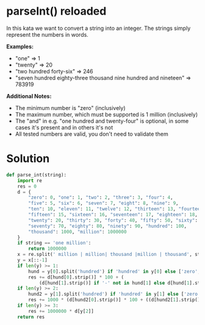 # parseInt() reloaded

In this kata we want to convert a string into an integer. The strings simply represent the numbers in words.

**Examples:**

* "one" => 1
* "twenty" => 20
* "two hundred forty-six" => 246
* "seven hundred eighty-three thousand nine hundred and nineteen" => 783919

**Additional Notes:**

* The minimum number is "zero" (inclusively)
* The maximum number, which must be supported is 1 million (inclusively)
* The "and" in e.g. "one hundred and twenty-four" is optional, in some cases it's present and in others it's not
* All tested numbers are valid, you don't need to validate them

# Solution

```python
def parse_int(string):
    import re
    res = 0
    d = {
        "zero": 0, "one": 1, "two": 2, "three": 3, "four": 4,
        "five": 5, "six": 6, "seven": 7, "eight": 8, "nine": 9,
        "ten": 10, "eleven": 11, "twelve": 12, "thirteen": 13, "fourteen": 14,
        "fifteen": 15, "sixteen": 16, "seventeen": 17, "eighteen": 18, "nineteen": 19,
        "twenty": 20, "thirty": 30, "forty": 40, "fifty": 50, "sixty": 60,
        "seventy": 70, "eighty": 80, "ninety": 90, "hundred": 100,
        "thousand": 1000, "million": 1000000
    }
    if string == 'one million':
        return 1000000
    x = re.split(' million | million| thousand |million | thousand', string.replace(' and', ''))
    y = x[::-1]
    if len(y) >= 1:
        hund = y[0].split('hundred') if 'hundred' in y[0] else ['zero', y[0]]
        res += d[hund[0].strip()] * 100 + (
            (d[hund[1].strip()] if '-' not in hund[1] else d[hund[1].strip().split('-')[0]] + d[hund[1].strip().split('-')[1]]) if hund[1] != '' else 0)
    if len(y) >= 2:
        hund2 = y[1].split('hundred') if 'hundred' in y[1] else ['zero', y[1]]
        res += 1000 * (d[hund2[0].strip()] * 100 + ((d[hund2[1].strip()] if '-' not in hund2[1] else d[hund2[1].strip().split('-')[0]] + d[hund2[1].strip().split('-')[1]]) if hund2[1] != '' else 0))
    if len(y) >= 3:
        res += 1000000 * d[y[2]]
    return res
```